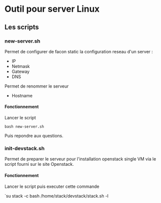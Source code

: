 # Outil pour server Linux

## Les scripts

### new-server.sh

Permet de configurer de facon static la configuration reseau d'un server  : 

- IP
- Netmask
- Gateway
- DNS

Permet de renommer le serveur

- Hostname

#### Fonctionnement

Lancer le script 

`bash new-server.sh`

Puis repondre aux questions.

### init-devstack.sh

Permet de preparer le serveur pour l'installation openstack single VM via le script fourni sur le site Openstack.

#### Fonctionnement

Lancer le script puis executer cette commande 

`su stack -c bash /home/stack/devstack/stack.sh -l
